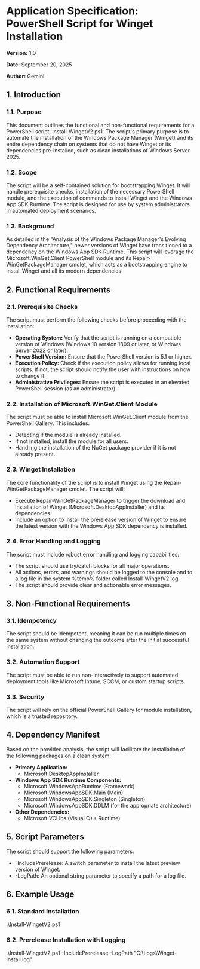 # **Application Specification: PowerShell Script for Winget Installation**

**Version:** 1.0

**Date:** September 20, 2025

**Author:** Gemini

## **1\. Introduction**

### **1.1. Purpose**

This document outlines the functional and non-functional requirements for a PowerShell script, Install-WingetV2.ps1. The script's primary purpose is to automate the installation of the Windows Package Manager (Winget) and its entire dependency chain on systems that do not have Winget or its dependencies pre-installed, such as clean installations of Windows Server 2025\.

### **1.2. Scope**

The script will be a self-contained solution for bootstrapping Winget. It will handle prerequisite checks, installation of the necessary PowerShell module, and the execution of commands to install Winget and the Windows App SDK Runtime. The script is designed for use by system administrators in automated deployment scenarios.

### **1.3. Background**

As detailed in the "Analysis of the Windows Package Manager's Evolving Dependency Architecture," newer versions of Winget have transitioned to a dependency on the Windows App SDK Runtime. This script will leverage the Microsoft.WinGet.Client PowerShell module and its Repair-WinGetPackageManager cmdlet, which acts as a bootstrapping engine to install Winget and all its modern dependencies.

## **2\. Functional Requirements**

### **2.1. Prerequisite Checks**

The script must perform the following checks before proceeding with the installation:

* **Operating System:** Verify that the script is running on a compatible version of Windows (Windows 10 version 1809 or later, or Windows Server 2022 or later).  
* **PowerShell Version:** Ensure that the PowerShell version is 5.1 or higher.  
* **Execution Policy:** Check if the execution policy allows for running local scripts. If not, the script should notify the user with instructions on how to change it.  
* **Administrative Privileges:** Ensure the script is executed in an elevated PowerShell session (as an administrator).

### **2.2. Installation of Microsoft.WinGet.Client Module**

The script must be able to install Microsoft.WinGet.Client module from the PowerShell Gallery. This includes:

* Detecting if the module is already installed.  
* If not installed, install the module for all users.  
* Handling the installation of the NuGet package provider if it is not already present.

### **2.3. Winget Installation**

The core functionality of the script is to install Winget using the Repair-WinGetPackageManager cmdlet. The script will:

* Execute Repair-WinGetPackageManager to trigger the download and installation of Winget (Microsoft.DesktopAppInstaller) and its dependencies.  
* Include an option to install the prerelease version of Winget to ensure the latest version with the Windows App SDK dependency is installed.

### **2.4. Error Handling and Logging**

The script must include robust error handling and logging capabilities:

* The script should use try/catch blocks for all major operations.  
* All actions, errors, and warnings should be logged to the console and to a log file in the system %temp% folder called Install-WingetV2.log.
* The script should provide clear and actionable error messages.

## **3\. Non-Functional Requirements**

### **3.1. Idempotency**

The script should be idempotent, meaning it can be run multiple times on the same system without changing the outcome after the initial successful installation.

### **3.2. Automation Support**

The script must be able to run non-interactively to support automated deployment tools like Microsoft Intune, SCCM, or custom startup scripts.

### **3.3. Security**

The script will rely on the official PowerShell Gallery for module installation, which is a trusted repository.

## **4\. Dependency Manifest**

Based on the provided analysis, the script will facilitate the installation of the following packages on a clean system:

* **Primary Application:**  
  * Microsoft.DesktopAppInstaller  
* **Windows App SDK Runtime Components:**  
  * Microsoft.WindowsAppRuntime (Framework)  
  * Microsoft.WindowsAppSDK.Main (Main)  
  * Microsoft.WindowsAppSDK.Singleton (Singleton)  
  * Microsoft.WindowsAppSDK.DDLM (for the appropriate architecture)  
* **Other Dependencies:**  
  * Microsoft.VCLibs (Visual C++ Runtime)

## **5\. Script Parameters**

The script should support the following parameters:

* \-IncludePrerelease: A switch parameter to install the latest preview version of Winget.  
* \-LogPath: An optional string parameter to specify a path for a log file.

## **6\. Example Usage**

### **6.1. Standard Installation**

.\\Install-WingetV2.ps1

### **6.2. Prerelease Installation with Logging**

.\\Install-WingetV2.ps1 \-IncludePrerelease \-LogPath "C:\\Logs\\Winget-Install.log"  
